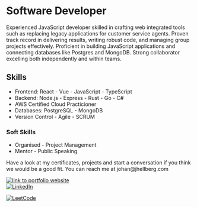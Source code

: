 # Software Developer
Experienced JavaScript developer skilled in crafting web integrated tools such as replacing legacy applications for customer service agents. Proven track record in delivering results, writing robust code, and managing group projects effectively. Proficient in building JavaScript applications and connecting databases like Postgres and MongoDB. Strong collaborator excelling both independently and within teams.

## Skills
- Frontend: React - Vue - JavaScript - TypeScript 
- Backend: Node.js - Express - Rust - Go - C#
- AWS Certified Cloud Practicioner
- Databases: PostgreSQL - MongoDB
- Version Control - Agile - SCRUM

### Soft Skills
- Organised - Project Management
- Mentor - Public Speaking

<p>Have a look at my certificates, projects and start a conversation if you think we would be a good fit. You can reach me at johan@jhellberg.com</p>

<p> 
  <a href="https://jhellberg.com"><img alt="link to portfolio website" src="https://img.shields.io/badge/portfolio-website-brightgreen"></a><br>
  <a href="https://www.linkedin.com/in/johan-hellberg-805078167/">
  <img alt="LinkedIn" src="https://img.shields.io/badge/-Johan_Hellberg-blue?style=round-square&logo=Linkedin&logoColor=white&link=https://www.linkedin.com/in/johan-hellberg-805078167/"></a><br>
  
  <a href="https://leetcode.com/JohanCodeForFun/"><img alt="LeetCode" src="https://img.shields.io/badge/-LeetCode-FFA116?style=for-the-badge&logo=LeetCode&logoColor=black&link=https://leetcode.com/JohanCodeForFun/"></a><br>
</p>

<!--

**JohanCodeForFun/johancodeforfun** is a ✨ _special_ ✨ repository because its `README.md` (this file) appears on your GitHub profile.

Here are some ideas to get you started:

- 🔭 I’m currently working on ...
- 🌱 I’m currently learning ...
- 👯 I’m looking to collaborate on ...
- 🤔 I’m looking for help with ...
- 💬 Ask me about ...
- 📫 How to reach me: ...
- 😄 Pronouns: ...
- ⚡ Fun fact: ...
-->
